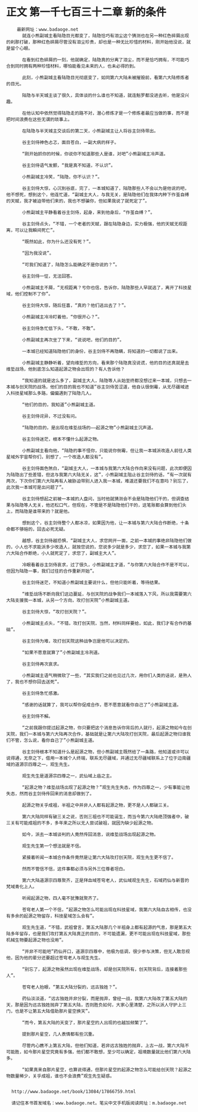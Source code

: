 # 正文 第一千七百三十二章 新的条件
        最新网址：www.badaoge.net
          就连小熊副城主看陆隐目光都变了，陆隐恰巧有泪尘这个猜测也在另一种红色碎屑出现的刹那打破，那种红色碎屑尽管没有泪尘珍贵，却也是一种无比珍惜的材料，刚开始他没说，就是留个心眼。
      
          在看到红色碎屑的一刻，他就确定，陆隐真的分离了泪尘，而不是恰巧拥有，不可能巧合到同时拥有两种珍惜材料，哪怕能看见未来的人，也未必得的到。
      
          此刻，小熊副城主看陆隐目光彻底变了，如同第六大陆未被摧毁前，看第六大陆修炼者的目光。
      
          陆隐与半天城主谈了很久，具体谈的什么谁也不知道，就连魁罗都没进去听，他是没兴趣。
      
          在他认知中依然觉得陆隐走的路不对，潜心修炼才是一个修炼者最应当做的事，而不是把时间浪费在这些无谓的琐事上。
      
          在陆隐与半天城主交谈后的第二天，小熊副城主让人将谷主剑侍带出。
      
          谷主剑侍神色忐忑，面目苍白，一副大病的样子。
      
          “刚开始抓你的时候，你说你不知道那些人是谁，对吧”小熊副城主冷声道。
      
          谷主剑侍语气发颤，“我是真不知道，不认识”。
      
          小熊副城主冷笑，“陆隐，你不认识？”。
      
          谷主剑侍大惊，心沉到谷底，完了，一本城知道了，陆隐那些人不会以为是他说的吧，他不想死，想到这个，他连忙道，“副城主大人，与我无关，是陆隐他们在我体内种下作茧自缚的天赋，我才被迫带他们来的，我也不想骗你，但如果我说了就死定了”。
      
          小熊副城主平静看着谷主剑侍，起身，来到他身后，“作茧自缚？”。
      
          谷主剑侍点头，“不错，一个老者的天赋，跟在陆隐身边，实力极强，他的天赋无视距离，可以让我瞬间死亡”。
      
          “既然如此，你为什么还没有死？”。
      
          “因为我没说”。
      
          “可我们知道了，陆隐怎么能确定不是你说的？”。
      
          谷主剑侍一怔，无法回答。
      
          小熊副城主不屑，“无视距离？亏你也信，告诉你，陆隐那些人早就逃了，离开了科技星域，他们控制不了你”。
      
          谷主剑侍大惊，随后狂喜，“真的？他们逃出去了？”。
      
          小熊副城主冷冷盯着他，“你很开心？”。
      
          谷主剑侍急忙低下头，“不敢，不敢”。
      
          小熊副城主再次坐了下来，“说说吧，他们的目的”。
      
          一本城已经知道陆隐他们的身份，谷主剑侍不再隐瞒，将知道的一切都说了出来。
      
          小熊副城主静静听着，望向维埑的方向，看来那个陆隐真没说谎，他的目的还真就是去维埑战场，他到底怎么知道起源之物会出现的？有人告诉他？
      
          “我知道的就是这么多了，副城主大人，陆隐等人从始至终都没想过来一本城，只想去一本城与创天院的战场，他们的目的我也不知道”谷主剑侍苦涩道，他自认很倒霉，从无尽疆域进入科技星域那么多路，偏偏遇到了陆隐几人。
      
          “他们的目的，我知道”小熊副城主道。
      
          谷主剑侍诧异，不过没有问。
      
          “陆隐的目的，是出现在维埑战场的——起源之物”小熊副城主沉声道。
      
          谷主剑侍迷茫，根本不懂什么起源之物。
      
          小熊副城主看向他，“陆隐的事不怪你，只能说你倒霉，但让我一本城派改造人前往人类星域外宇宙帮你们，别想了，一个改造人都没有”。
      
          谷主剑侍面色煞白，“副城主大人，一本城与我第六大陆合作向来没有问题，此次即便因为陆隐出了些差错，但这与我第六大陆无关，这”，小熊副城主阻止谷主剑侍的话，“有一次就有两次，下次你们第六大陆再有人被胁迫带别人进入我一本城，难道还要我们不在意吗？别忘了，此次我一本城可是出问题了”。
      
          谷主剑侍想起之前被一本城的人盘问，当时他就猜测会不会是陆隐他们干的，但调查结果与陆隐等人无关，他还松口气，但现在，不管是不是陆隐他们干的，这笔账都会算到他们头上，而陆隐是谁带来的？就是他。
      
          想到这个，谷主剑侍整个人都冰凉，如果因为他，让一本城与第六大陆合作断绝，十条命都不够赔的，回去必死无疑。
      
          越想，谷主剑侍越恐惧，“副城主大人，求您网开一面，之前一本城的事绝非陆隐他们做的，小人也不求能派多少改造人，就按您说的，您说多少就是多少，求您了，如果一本城与我第六大陆合作断绝，小人就死定了，求您了，副城主大人”。
      
          冷眼看着谷主剑侍哀求，过了很久，小熊副城主才道，“与你第六大陆合作不是不可以，但因为陆隐一事，我们过往的合作重新开始”。
      
          谷主剑侍迷茫，不知道小熊副城主要说什么，但他只能听着，等待结果。
      
          “维埑战场不断向我们这边蔓延，与创天院的战争我们一本城落入下风，所以我需要第六大陆支援我一本城，从另一个方向，攻打创天院”小熊副城主道。
      
          谷主剑侍大惊，“攻打创天院？”。
      
          小熊副城主点头，“不错，攻打创天院，当然，材料同样要给，如此，我们才有合作的基础”。
      
          谷主剑侍为难，攻打创天院这种战争岂是他可以决定的。
      
          “如果不愿意就算了”小熊副城主冷冽道。
      
          谷主剑侍再次哀求。
      
          小熊副城主语气稍微软了一些，“其实我们之前也见过几次，用你们人类的话说，是熟人了，我也不想你回去送死”。
      
          谷主剑侍急忙感激。
      
          “感谢的话就算了，我可以帮你促成合作，愿不愿意就看你自己了”小熊副城主道。
      
          谷主剑侍不解。
      
          “之前我跟你提过起源之物，你只要把这个消息告诉你背后的人就行，起源之物如今在创天院，我们一本城与第六大陆再次合作，基础就是让第六大陆攻打创天院，最后起源之物归谁我们不管，怎么说，看你自己了”小熊副城主道。
      
          谷主剑侍根本不知道什么是起源之物，但小熊副城主既然给了一条路，他知道或许可以说得通，无奈之下，借用一本城个人终端，联系无尽疆域，并通过无尽疆域联系上了位于边南疆域的道源宗四尊之一，观生先生。
      
          观生先生是道源宗四尊之一，武仙域上庙之主。
      
          “起源之物？维埑战场出现了起源之物？”观生先生失态，作为四尊之一，少有事能让他失态，然而谷主剑侍传回来的消息却做到了。
      
          起源之物关乎成祖，半祖之中并非人人都有起源之物，更不是人人都破三关。
      
          第六大陆同样有破三关之说，否则三祖也不可能诞生，而当今第六大陆绝顶强者中，破三关有可能成祖的不多，多年来之所以无人尝试破祖，就因为缺少起源之物。
      
          如今，派去一本城谈判的人竟然传回消息，说维埑战场出现起源之物。
      
          观生先生第一个想法就是不信。
      
          紧接着听闻一本城合作条件竟然是让第六大陆攻打创天院，观生先生更不信了。
      
          然而不管信不信，这件事都必须与另外三位尊者坦白。
      
          第六大陆道源宗四尊聚齐，正是拜血域苍穹老人，武仙域观生先生，石域药仙与新晋的梵域青化上人。
      
          听闻起源之物，四人毫不犹豫就聚齐了。
      
          苍穹老人第一个不信，“起源之物怎么可能出现在科技星域，我第六大陆自古相传，也没有多余的起源之物留存，科技星域怎么会有”。
      
          观生先生道，“不错，武祖曾言，第五大陆那几个半祖身上都有起源的气息，那是第五大陆多年留存，也是我们攻打第五大陆真正的目的，不可能遗漏，更不可能出现在科技星域，那些机械生物要起源之物也没用”。
      
          “并非不可能吧”药仙开口，道源宗四尊中，他极为低调，很少参与决策，但无人敢忽视他，因为他的辈分还要超过苍穹老人与观生先生。
      
          “别忘了，起源之物虽然出现在维埑战场，却是创天院所有，创天院背后，连接着那些人”。
      
          苍穹老人抬眼，“第五大陆分裂的，远古独姓？”。
      
          药仙淡淡道，“远古独姓并非分裂，而是抛弃，曾经一战，我第六大陆改了第五大陆的天，那是因为远古独姓抛弃了第五大陆，否则胜负如何，大家心里清楚，之所以派人守护上三门，也是不让第五大陆借助那片星空换天”。
      
          “而今，第五大陆的天变了，那片星空的人出现的也越加频繁了”。
      
          提到那片星空，几人表情都有些沉重。
      
          尽管内心瞧不上第五大陆，但他们知道，若非远古独姓的抛弃，上古一战，第六大陆不可能胜，如今那片星空究竟有多强，他们都不敢想，至少可以确定，祖境数量就比他们第六大陆多。
      
          “如果真来自那片星空，也算说得通，但那片星空的起源之物怎么可能给创天院？起源之物数量稀少，关乎成祖，谁也不会浪费”观生先生疑惑。
      
      
      http://www.badaoge.net/book/13084/17866759.html
      
      请记住本书首发域名：www.badaoge.net。笔尖中文手机版阅读网址：m.badaoge.net